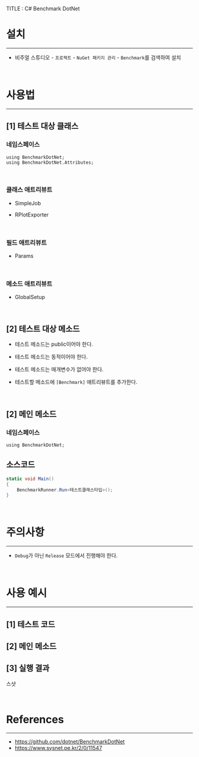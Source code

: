 TITLE : C# Benchmark DotNet



# 설치
---

- 비주얼 스튜디오 - `프로젝트` - `NuGet 패키지 관리` - `Benchmark`를 검색하여 설치

<br>


# 사용법
---

## **[1] 테스트 대상 클래스**

### **네임스페이스**

```
using BenchmarkDotNet;
using BenchmarkDotNet.Attributes;
```

<br>


### **클래스 애트리뷰트**

- SimpleJob

- RPlotExporter

<br>


### **필드 애트리뷰트**

- Params

<br>


### **메소드 애트리뷰트**

- GlobalSetup

<br>


## **[2] 테스트 대상 메소드**

- 테스트 메소드는 public이어야 한다.

- 테스트 메소드는 동적이어야 한다.

- 테스트 메소드는 매개변수가 없어야 한다.

- 테스트할 메소드에 `[Benchmark]` 애트리뷰트를 추가한다.



<br>

## **[2] 메인 메소드**

### **네임스페이스**

```
using BenchmarkDotNet;
```

## **소스코드**

```cs
static void Main()
{
    BenchmarkRunner.Run<테스트클래스타입>();
}
```

<br>



# 주의사항
---

- `Debug`가 아닌 `Release` 모드에서 진행해야 한다.


<br>


# 사용 예시
---

## **[1] 테스트 코드**



## **[2] 메인 메소드**



## **[3] 실행 결과**


스샷


<br>

# References
---
- <https://github.com/dotnet/BenchmarkDotNet>
- <https://www.sysnet.pe.kr/2/0/11547>